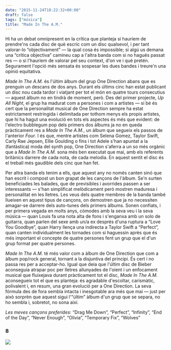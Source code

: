 ```yaml
---
date: "2015-11-24T18:22:32+00:00"
draft: false
tags: ["música"]
title: "Made In The A.M."
---
```

Hi ha un debat omnipresent en la crítica que planteja si hauríem de prendre'ns cada disc de què escric com un disc qualsevol, i per tant valorar-lo “objectivament” — la qual cosa és impossible; si algú us demana una “crítica objectiva” camineu cap a l'altra banda com si no hagués passat res — o si l'hauríem de valorar pel seu context, d'on ve i què pretén. Segurament l'opció més sensata és sospesar les dues bandes i treure'n una opinió equitativa.

<!-- more -->

*Made In The A.M.* és l'últim àlbum del grup One Direction abans que es prenguin un descans de dos anys. Durant els últims cinc han estat publicant un disc nou cada tardor i viatjant per tot el món en quatre tours consecutius — aquest àlbum no en tindrà de moment, però. Des del primer projecte, *Up All Night*, el grup ha madurat com a persones i com a artistes — si bé és cert que la personalitat musical de One Direction sempre ha estat estrictament restringida i delimitada per tothom menys els propis artistes, que hi ha hagut una evolució en tots els aspectes és més que evident: de l'electro bubblegum pop dels primers dos àlbums ja no en queda pràcticament res a *Made In The A.M.*, un àlbum que segueix els passos de l'anterior *Four*. I és que, mentre artistes com Selena Gomez, Taylor Swift, Carly Rae Jepsen, Ellie Goulding o fins i tot Adele s'han apuntat a la (fantàstica) moda del synth pop, One Direction s'aferra a un so més orgànic que a *Made In The A.M.* sona més ben executat que mai, amb els referents britànics darrere de cada nota, de cada melodia. En aquest sentit el disc és el treball més gaudible dels cinc que han fet. 

Per altra banda els tenim a ells, que aquest any no només canten sinó que han escrit i compost un bon grapat de les cançons de l'àlbum. Se'n surten beneficiades les balades, que de previsibles i avorrides passen a ser interessants — s'han simplificat melòdicament però mostren maduresa i personalitat en les lletres. Les veus dels quatre membres de la banda també llueixen en aquest tipus de cançons, on demostren que ja no necessiten amagar-se darrere dels auto-tunes dels primers àlbums. Sonen confiats, i per primera vegada en molts anys, còmodes amb la seva veu i la seva música — quan Louis fa una nota alta de fons i s'enganxa amb un solo de guitarra, quan parlen del sexe amb un/a ex després d'una ruptura a “Love You Goodbye”, quan Harry llença una indirecta a Taylor Swift a “Perfect”, quan canten individualment les tornades com si haguessin après que és més important el concepte de quatre persones fent un grup que el d'un grup format per quatre persones.

*Made In The A.M.* té més valor com a àlbum de One Direction que com a àlbum pop/rock general, tornant a la disjuntiva del principi. És cert i no passa res per a acceptar-ho. Igual que deia que l'últim disc de Bieber aconseguia atrapar poc per lletres allunyades de l'oient i un enfocament musical que fluixejava durant pràcticament tot el disc, *Made In The A.M.* aconsegueix tot el que es planteja: és agradable d'escoltar, carismàtic, polivalent i, en resum, una gran evolució per a One Direction. La seva fórmula des de fora sembla intacta i inesgotable ara més que mai — just per això sorprèn que aquest sigui l'“últim” àlbum d'un grup que se separa, no ho sembla i, sobretot, no sona així.

*Les meves cançons preferides*: “Drag Me Down”, “Perfect”, “Infinity”, “End of the Day”, “Never Enough”, “Olivia”, “Temporary Fix”, “Wolves”

### 8

<img id="splashFade" src="https://41.media.tumblr.com/af313bb957d032813e6012b1aff13df0/tumblr_nyc14346xj1u00ofno1_1280.png">

